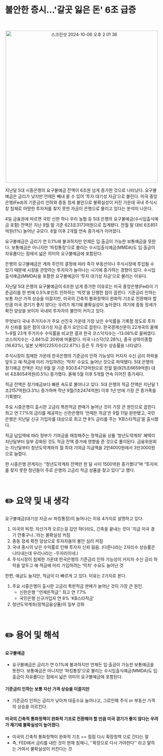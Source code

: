 # 불안한 증시…'갈곳 잃은 돈' 6조 급증


</br>


<p align="center">
  <img width="500" alt="스크린샷 2024-10-06 오후 2 01 36" src="https://github.com/user-attachments/assets/e0c184a4-637f-4cf3-abea-f02b7750c637">
</p>




지난달 5대 시중은행의 요구불예금 잔액이 6조원 넘게 증가한 것으로 나타났다. 요구불예금은 금리가 낮지만 언제든 빼내 쓸 수 있어 ‘투자 대기성 자금’으로 불린다. 미국 중앙은행(Fed)의 기준금리 인하와 중동 정세 불안으로 불확실성이 커진 가운데 국내 주식시장 침체로 마땅한 투자처를 찾지 못한 자금이 은행으로 몰리고 있다는 분석이 나온다.

4일 금융권에 따르면 국민 신한 하나 우리 농협 등 5대 은행의 요구불예금(수시입출식예금 포함) 잔액은 지난 9월 말 기준 623조3173억원으로 집계됐다. 전월 말 대비 6조851억원(1%) 늘어난 규모다. 8월 이후 2개월 연속 증가세가 이어졌다.

요구불예금은 금리가 연 0.1%에 불과하지만 언제든 입·출금이 가능한 보통예금을 뜻한다. 보통예금은 아니지만 ‘파킹통장’으로 불리는 수시입출식예금(MMDA)도 입·출금이 자유롭다는 점에서 넓은 의미의 요구불예금에 포함된다.

은행의 요구불예금은 계좌 주인의 결정에 따라 즉각 부동산이나 주식시장에 투입될 수 있기 때문에 시장을 관망하는 투자자가 늘어나는 시기에 증가하는 경향이 있다. 수시입출식예금(MMDA)을 포함한 요구불예금이 ‘투자 대기성 자금’으로 불리는 이유다.

지난달 5대 은행의 요구불예금이 6조원 넘게 증가한 이유로는 미국 중앙은행(Fed)이 기준금리를 한 번에 0.5%포인트 인하하는 ‘빅컷’을 단행한 점이 꼽힌다. 기준금리 인하는 보통 자산 가격 상승을 이끌지만, 미국의 긴축적 통화정책이 완화적 기조로 전환해야 할 만큼 미국 경기가 좋지 않다는 우려가 제기돼 불확실성이 높아졌다. 여기에 중동 정세가 확전 양상을 보이자 국내외 투자자의 불안이 커지고 있다.

무엇보다 국내 주가지수가 주요 선진국 가운데 가장 낮은 수익률을 기록할 정도로 투자자 신뢰를 잃은 점이 대기성 자금 증가 요인으로 꼽힌다. 한국경제신문이 22개국의 올해 1~9월 23개 주가지수 수익률을 비교한 결과 한국 코스닥지수는 -13.08%로 꼴찌였다. 코스피지수는 -2.84%로 20위에 머물렀다. 미국 나스닥(12.28%), 중국 상하이종합(16.63%), 일본 닛케이225지수(22.87%) 등은 두 자릿수 상승률을 나타냈다.

주식시장이 침체한 가운데 한국은행의 기준금리 인하 가능성이 커지자 수신 금리 하락을 앞두고 예·적금에 미리 가입하려는 ‘막차’ 수요도 늘어난 것으로 파악됐다. 5대 은행의 정기예금 잔액은 지난 9월 말 기준 930조4713억원으로 전월 말(925조6659억원) 대비 4조8054억원(0.5%) 증가했다. 올해 5월 이후 5개월 연속 이어진 증가세다.

적금 잔액은 정기예금보다 빠른 속도로 불어나고 있다. 5대 은행의 적금 잔액은 지난달 1조2157억원(3.3%) 증가하며 작년 9월(1조2474억원) 이후 1년 만에 가장 큰 증가폭을 기록했다.

주요 시중은행이 출시한 고금리 특판적금 판매가 늘어난 것이 가장 큰 원인으로 꼽힌다. 최고 연 7.7%의 금리를 제공하는 신한은행의 ‘언제든 적금’은 9월 11일 완판됐고, 국민은행은 지난달 신규 가입자를 대상으로 최고 연 8% 금리를 주는 ‘KB스타적금’을 출시했다.

적금 납입액에 따라 정부가 기여금을 매칭해주는 정책금융 상품 ‘청년도약계좌’ 혜택이 지난달부터 일부 강화된 것도 적금 잔액 증가에 영향을 준 것으로 풀이된다. 금융위원회는 지난달부터 청년도약계좌의 월 최대 기여금 지급액을 2만4000원에서 3만3000원으로 늘렸다.

한 시중은행 관계자는 “청년도약계좌 잔액만 한 달 사이 1500억원 증가했다”며 “투자처를 찾지 못한 청년들이 주로 은행의 고금리 적금 상품을 찾고 있다”고 했다.


</br>

# ✏️ 요약 및 내 생각



요구불예금(대기성 자금 or 파킹통장)이 늘어나는 이유 4가지로 설명하고 있다.
1. 미국의 빅컷: 자산가격 오르는걸 감안 하더라도, 긴축을 끝내는 것이 '지금 미국 경기 안좋구나..'라는 불확실성 커짐
2. 중동 정세 확전 양상으로 투자자들의 불안 심리 커짐
3. 국내 중시의 낮은 수익률로 인해 투자자 신뢰 잃음. (다른나라는 2자리수 상승률은 나타내는데 우리나라는 -두자리이네.)
4. 주식시장이 침체한 가운데 한국은행의 기준금리 인하 가능성이 커지자 수신 금리 하락을 앞두고 예·적금에 미리 가입하려는 ‘막차’ 수요도 늘어난 것



한편, 예금도 늘지만, 적금이 더 빠르게  고 있다. 이유는 2가지로 본다.
1. 주요 시중은행이 출시한 고금리 특판적금 판매가 늘어난 것이 가장 큰 원인.
   * 신한은행 ''언제든적금'' 최고 연 7.7%
   * 국민은행 신규가입자 연 8% 'KB스타적금'
2. 청년도약계좌(정책금융상품)의 일부 강화



</br>


# ✏️ 용어 및 해석



#### 요구불예금
* 요구불예금은 금리가 연 0.1%에 불과하지만 언제든 입·출금이 가능한 보통예금을 뜻한다. 보통예금은 아니지만 ‘파킹통장’으로 불리는 수시입출식예금(MMDA)도 입·출금이 자유롭다는 점에서 넓은 의미의 요구불예금에 포함된다.



#### 기준금리 인하는 보통 자산 가격 상승을 이끌지만
* 기준금리 인하는 금리가 낮아져 대출수요 늘어나고, 그로인해 주식 or 부동산 가격의 상승을 이르킨다.



#### 미국의 긴축적 통화정책이 완화적 기조로 전환해야 할 만큼 미국 경기가 좋지 않다는 우려가 제기돼 불확실성이 높아졌다.
* 미국의 긴축적 통화정책이 완화적 기조 == 점점 다시 확장정책 으로 간다는 말
* 즉, FED에서 금리를 내린 것이 현재 침체니, ''확장으로 다시 가야한다'' 라고 말하는 거여서 불확실성이 커진다는 것

  



